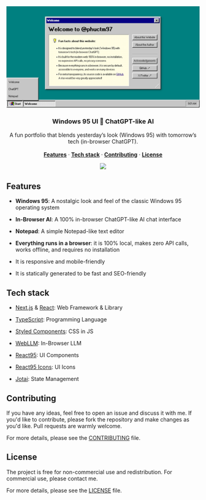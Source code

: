 <a href="https://www.phuctm97.com">
  <img alt="A portfolio with Windows 95 UI and ChatGPT-like AI" src="app/opengraph-image.png">
</a>
<h3 align="center">Windows 95 UI 💞 ChatGPT-like AI</h3>
<p align="center">
  A fun portfolio that blends yesterday’s look (Windows 95) with tomorrow’s tech (in-browser ChatGPT).
  <br />
  <br />
  <a href="#features"><strong>Features</strong></a> ·
  <a href="#tech-stack"><strong>Tech stack</strong></a> ·
  <a href="#contributing"><strong>Contributing</strong></a> ·
  <a href="#license"><strong>License</strong></a>
</p>
<p align="center">
  <a href="https://x.com/phuctm97"><img src="https://img.shields.io/twitter/follow/phuctm97" /></a>
</p>

## Features

- **Windows 95**: A nostalgic look and feel of the classic Windows 95 operating system

- **In-Browser AI**: A 100% in-browser ChatGPT-like AI chat interface

- **Notepad**: A simple Notepad-like text editor

- **Everything runs in a browser**: it is 100% local, makes zero API calls, works offline, and requires no installation

- It is responsive and mobile-friendly

- It is statically generated to be fast and SEO-friendly

## Tech stack

- [Next.js] & [React]: Web Framework & Library

- [TypeScript]: Programming Language

- [Styled Components]: CSS in JS

- [WebLLM]: In-Browser LLM

- [React95]: UI Components

- [React95 Icons]: UI Icons

- [Jotai]: State Management

## Contributing

If you have any ideas, feel free to open an issue and discuss it with me. If you'd like to contribute, please fork the repository and make changes as you'd like. Pull requests are warmly welcome.

For more details, please see the [CONTRIBUTING](CONTRIBUTING.md) file.

## License

The project is free for non-commercial use and redistribution. For commercial use, please contact me.

For more details, please see the [LICENSE](LICENSE) file.

<!-- Links -->

[Next.js]: https://nextjs.org
[React]: https://react.dev
[TypeScript]: https://www.typescriptlang.org
[Styled Components]: https://styled-components.com
[WebLLM]: https://webllm.mlc.ai
[React95]: https://react95.io
[React95 Icons]: https://react95.github.io/React95
[Jotai]: https://jotai.org
